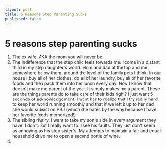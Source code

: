 ```yaml
---
layout: post
title: 5 Reasons Step Parenting Sucks
published: false
---
```

# 5 reasons step parenting sucks
1. The ex wife, AKA the mom you will never be. 
2. The indifference that the step child feels towards me. I come in a distant third in my step daughter's world. Mom and dad at the top and me somewhere below them, around the level of the family pets I think. In our house I buy all of her clothes, do all of her laundry, buy all of her favorite foods and then pack them into her lunch every day. Now I know that doesn't make me parent of the year. It simply makes me a parent. These are the things parents do to take care of their kids right?  I just want 5 seconds of acknowledgement.  I want her to realize that I try really hard to keep her world running smoothly and that if we left it up to her dad she would subsist on PBJ (which she hates by the way because I have her favorite foods memorized!)
3. The sibling rivalry. I want to take my son's side in every argument they have. I don't. But I really want to. I see his faults. They just don't seem as annoying as his step sister's. My attempts to maintain a fair and equal household drive me to open a second bottle of wine.
4. 
